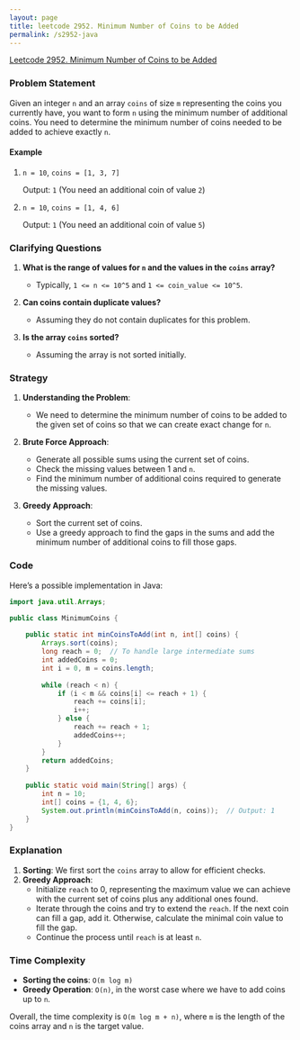 ```yaml
---
layout: page
title: leetcode 2952. Minimum Number of Coins to be Added
permalink: /s2952-java
---
```

[Leetcode 2952. Minimum Number of Coins to be Added](https://algoadvance.github.io/algoadvance/l2952)
### Problem Statement

Given an integer `n` and an array `coins` of size `m` representing the coins you currently have, you want to form `n` using the minimum number of additional coins. You need to determine the minimum number of coins needed to be added to achieve exactly `n`.

#### Example

1. `n = 10`, `coins = [1, 3, 7]`
   
   Output: `1` (You need an additional coin of value `2`)

2. `n = 10`, `coins = [1, 4, 6]`
   
   Output: `1` (You need an additional coin of value `5`)

### Clarifying Questions

1. **What is the range of values for `n` and the values in the `coins` array?**
   - Typically, `1 <= n <= 10^5` and `1 <= coin_value <= 10^5`.

2. **Can coins contain duplicate values?**
   - Assuming they do not contain duplicates for this problem.

3. **Is the array `coins` sorted?**
   - Assuming the array is not sorted initially.

### Strategy

1. **Understanding the Problem**: 
   - We need to determine the minimum number of coins to be added to the given set of coins so that we can create exact change for `n`.

2. **Brute Force Approach**:
   - Generate all possible sums using the current set of coins.
   - Check the missing values between 1 and `n`.
   - Find the minimum number of additional coins required to generate the missing values.

3. **Greedy Approach**:
   - Sort the current set of coins.
   - Use a greedy approach to find the gaps in the sums and add the minimum number of additional coins to fill those gaps.

### Code

Here’s a possible implementation in Java:

```java
import java.util.Arrays;

public class MinimumCoins {
    
    public static int minCoinsToAdd(int n, int[] coins) {
        Arrays.sort(coins);
        long reach = 0;  // To handle large intermediate sums
        int addedCoins = 0;
        int i = 0, m = coins.length;
        
        while (reach < n) {
            if (i < m && coins[i] <= reach + 1) {
                reach += coins[i];
                i++;
            } else {
                reach += reach + 1;
                addedCoins++;
            }
        }
        return addedCoins;
    }
    
    public static void main(String[] args) {
        int n = 10;
        int[] coins = {1, 4, 6};
        System.out.println(minCoinsToAdd(n, coins));  // Output: 1
    }
}
```

### Explanation

1. **Sorting**: We first sort the `coins` array to allow for efficient checks.
2. **Greedy Approach**:
   - Initialize `reach` to 0, representing the maximum value we can achieve with the current set of coins plus any additional ones found.
   - Iterate through the coins and try to extend the `reach`. If the next coin can fill a gap, add it. Otherwise, calculate the minimal coin value to fill the gap.
   - Continue the process until `reach` is at least `n`.

### Time Complexity

- **Sorting the coins**: `O(m log m)`
- **Greedy Operation**: `O(n)`, in the worst case where we have to add coins up to `n`.

Overall, the time complexity is `O(m log m + n)`, where `m` is the length of the coins array and `n` is the target value.